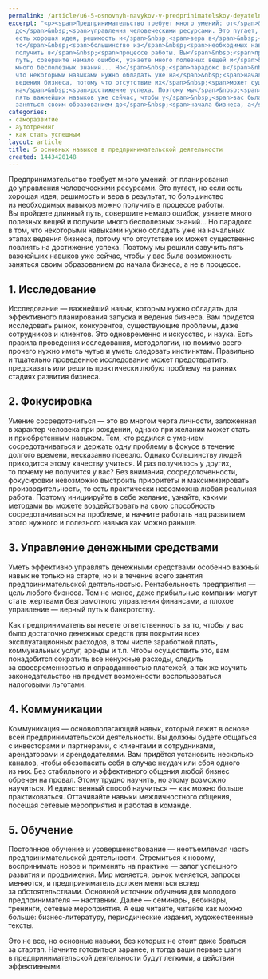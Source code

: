 ```yaml
---
permalink: /article/u6-5-osnovnyh-navykov-v-predprinimatelskoy-deyatelnosti
excerpt: "<p><span>Предпринимательство требует много умений: от</span>&nbsp;<span>планирования
  до</span>&nbsp;<span>управления человеческими ресурсами. Это пугает, но</span>&nbsp;<span>если
  есть хорошая идея, решимость и</span>&nbsp;<span>вера в</span>&nbsp;<span>результат,
  то</span>&nbsp;<span>большинство из</span>&nbsp;<span>необходимых навыков можно
  получить в</span>&nbsp;<span>процессе работы. Вы</span>&nbsp;<span>пройдете длинный
  путь, совершите немало ошибок, узнаете много полезных вещей и</span>&nbsp;<span>получите
  много бесполезных знаний... Но</span>&nbsp;<span>парадокс в</span>&nbsp;<span>том,
  что некоторыми навыками нужно обладать уже на</span>&nbsp;<span>начальных этапах
  ведения бизнеса, потому что отсутствие их</span>&nbsp;<span>может существенно повлиять
  на</span>&nbsp;<span>достижение успеха. Поэтому мы</span>&nbsp;<span>решили озвучить
  пять важнейших навыков уже сейчас, чтобы у</span>&nbsp;<span>вас была возможность
  заняться своим образованием до</span>&nbsp;<span>начала бизнеса, а</span>&nbsp;<span>не</span>&nbsp;<span>в</span>&nbsp;<span>процессе.</span></p>"
categories:
- саморазвитие
- аутотренинг
- как стать успешным
layout: article
title: 5 основных навыков в предпринимательской деятельности
created: 1443420148
---
```

Предпринимательство требует много умений: от планирования до управления человеческими ресурсами. Это пугает, но если есть хорошая идея, решимость и вера в результат, то большинство из необходимых навыков можно получить в процессе работы. Вы пройдете длинный путь, совершите немало ошибок, узнаете много полезных вещей и получите много бесполезных знаний... Но парадокс в том, что некоторыми навыками нужно обладать уже на начальных этапах ведения бизнеса, потому что отсутствие их может существенно повлиять на достижение успеха. Поэтому мы решили озвучить пять важнейших навыков уже сейчас, чтобы у вас была возможность заняться своим образованием до начала бизнеса, а не в процессе.

## 1. Исследование ##

Исследование — важнейший навык, которым нужно обладать для эффективного планирования запуска и ведения бизнеса. Вам придется исследовать рынок, конкурентов, существующие проблемы, даже сотрудников и клиентов. Это одновременно и искусство, и наука. Есть правила проведения исследования, методологии, но помимо всего прочего нужно иметь чутье и уметь следовать инстинктам. Правильно и тщательно проведенное исследование может предотвратить, предсказать или решить практически любую проблему на ранних стадиях развития бизнеса.

## 2. Фокусировка ##

Умение сосредоточиться — это во многом черта личности, заложенная в характер человека при рождении, однако при желании может стать и приобретенным навыком. Тем, кто родился с умением сосредотачиваться и держать одну проблему в фокусе в течение долгого времени, несказанно повезло. Однако большинству людей приходится этому качеству учиться. И раз получилось у других, то почему не получится у вас? Без внимания, сосредоточенности, фокусировки невозможно выстроить приоритеты и максимизировать производительность, то есть практически невозможна любая реальная работа. Поэтому инициируйте в себе желание, узнайте, какими методами вы можете воздействовать на свою способность сосредотачиваться на проблеме, и начните работать над развитием этого нужного и полезного навыка как можно раньше.

## 3. Управление денежными средствами ##

Уметь эффективно управлять денежными средствами особенно важный навык не только на старте, но и в течение всего занятия предпринимательской деятельностью. Рентабельность предприятия — цель любого бизнеса. Тем не менее, даже прибыльные компании могут стать жертвами безграмотного управления финансами, а плохое управление — верный путь к банкротству.

Как предприниматель вы несете ответственность за то, чтобы у вас было достаточно денежных средств для покрытия всех эксплуатационных расходов, в том числе заработной платы, коммунальных услуг, аренды и т.п. Чтобы осуществить это, вам понадобится сократить все ненужные расходы, следить за своевременностью и оправданностью платежей, а так же изучить законодательство на предмет возможности воспользоваться налоговыми льготами.

## 4. Коммуникации ##

Коммуникация — основополагающий навык, который лежит в основе всей предпринимательской деятельности. Вы должны будете общаться с инвесторами и партнерами, с клиентами и сотрудниками, арендаторами и арендодателями. Вам придётся установить несколько каналов, чтобы обезопасить себя в случае неудач или сбоя одного из них. Без стабильного и эффективного общения любой бизнес обречен на провал. Этому трудно научить, но этому возможно научиться. И единственный способ научиться — как можно больше практиковаться. Оттачивайте навыки межличностного общения, посещая сетевые мероприятия и работая в команде.

## 5. Обучение ##

Постоянное обучение и усовершенствование — неотъемлемая часть предпринимательской деятельности. Стремиться к новому, воспринимать новое и применять на практике — залог успешного развития и продвижения. Мир меняется, рынок меняется, запросы меняются, и предприниматель должен меняться вслед за обстоятельствами. Основной источник обучения для молодого предпринимателя — наставник. Далее — семинары, вебинары, тренинги, сетевые мероприятия. А еще читайте, читайте как можно больше: бизнес-литературу, периодические издания, художественные тексты.

Это не все, но основные навыки, без которых не стоит даже браться за стартап. Начните готовиться заранее, и тогда ваши первые шаги в предпринимательской деятельности будут легкими, а действия эффективными.
